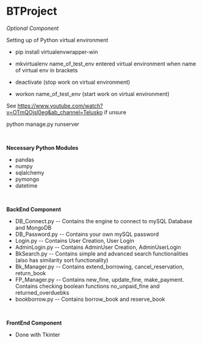 # BTProject

_Optional Component_ 

Setting up of Python virtual environment 
- pip install virtualenvwrapper-win 
- mkvirtualenv name_of_test_env
entered virtual environment when name of virtual env in brackets 

- deactivate (stop work on virtual environment) 
- workon name_of_test_env (start work on virtual environment) 

See https://www.youtube.com/watch?v=OTmQOjsl0eg&ab_channel=Telusko if unsure 
 
python manage.py runserver

<p>&nbsp;</p>

__Necessary Python Modules__ 
- pandas 
- numpy
- sqlalchemy
- pymongo
- datetime 

<p>&nbsp;</p>

__BackEnd Component__ 
- DB_Connect.py -- Contains the engine to connect to mySQL Database and MongoDB
- DB_Password.py -- Contains your own mySQL password 
- Login.py -- Contains User Creation, User Login
- AdminLogin.py -- Contains AdminUser Creation, AdminUserLogin 
- BkSearch.py -- Contains simple and advanced search functionalities (also has similarity sort functionality) 
- Bk_Manager.py -- Contains extend_borrowing, cancel_reservation, return_book 
- FP_Manager.py -- Contains new_fine, update_fine, make_payment. Contains checking boolean functions no_unpaid_fine and returned_overduebks
- bookborrow.py -- Contains borrow_book and reserve_book

<p>&nbsp;</p>

__FrontEnd Component__ 
- Done with Tkinter 

